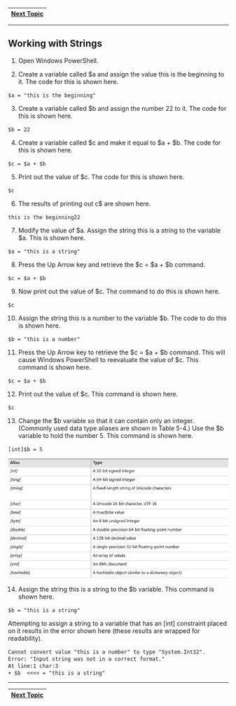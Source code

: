 |[Next Topic](/00-Table-of-Contents.md)|
|---|

---

## Working with Strings

1. Open Windows PowerShell.

2. Create a variable called $a and assign the value this is the beginning to it. The code for this is shown here.
```
$a = "this is the beginning"
```
3. Create a variable called $b and assign the number 22 to it. The code for this is shown here.
```
$b = 22
```
4. Create a variable called $c and make it equal to $a + $b. The code for this is shown here.
```
$c = $a + $b
```
5. Print out the value of $c. The code for this is shown here.
```
$c
```
6. The results of printing out c$ are shown here.
```
this is the beginning22
```
7. Modify the value of $a. Assign the string this is a string to the variable $a. This is shown here.
```
$a = "this is a string"
```
8. Press the Up Arrow key and retrieve the $c = $a + $b command.
```
$c = $a + $b
```
9. Now print out the value of $c. The command to do this is shown here.
```
$c
```
10. Assign the string this is a number to the variable $b. The code to do this is shown here.
```
$b = "this is a number"
```
11. Press the Up Arrow key to retrieve the $c = $a + $b command. This will cause Windows PowerShell to reevaluate the value of $c. This command is shown here.
```
$c = $a + $b
```
12. Print out the value of $c. This command is shown here.
```
$c
```
13. Change the $b variable so that it can contain only an integer. (Commonly used data type aliases are shown in Table 5-4.) Use the $b variable to hold the number 5. This command is shown here.
```
[int]$b = 5
```
![](/Assets/61741036-a3983f00-ad55-11e9-893f-986bcd3c37ad.png)

14. Assign the string this is a string to the $b variable. This command is shown here.
```
$b = "this is a string"
```
Attempting to assign a string to a variable that has an [int] constraint placed on it results in the error shown here (these results are wrapped for readability).
```
Cannot convert value "this is a number" to type "System.Int32".
Error: "Input string was not in a correct format."
At line:1 char:3
+ $b  <<<< = "this is a string"

```

---

|[Next Topic](/04_Powershell_Scripts/03_Loops.md)|
|---|
